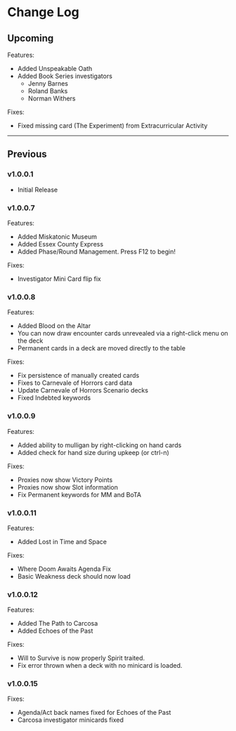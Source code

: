 # Change Log

## Upcoming

Features:
- Added Unspeakable Oath
- Added Book Series investigators
  - Jenny Barnes
  - Roland Banks
  - Norman Withers

Fixes:
- Fixed missing card (The Experiment) from Extracurricular Activity

___

## Previous

### v1.0.0.1
- Initial Release

### v1.0.0.7
Features:
- Added Miskatonic Museum
- Added Essex County Express
- Added Phase/Round Management. Press F12 to begin!

Fixes:
- Investigator Mini Card flip fix

### v1.0.0.8
Features:
- Added Blood on the Altar
- You can now draw encounter cards unrevealed via a right-click menu on the deck
- Permanent cards in a deck are moved directly to the table

Fixes:
- Fix persistence of manually created cards
- Fixes to Carnevale of Horrors card data
- Update Carnevale of Horrors Scenario decks
- Fixed Indebted keywords

### v1.0.0.9
Features:
- Added ability to mulligan by right-clicking on hand cards
- Added check for hand size during upkeep (or ctrl-n)

Fixes:
- Proxies now show Victory Points
- Proxies now show Slot information
- Fix Permanent keywords for MM and BoTA

### v1.0.0.11
Features:
- Added Lost in Time and Space

Fixes:
- Where Doom Awaits Agenda Fix
- Basic Weakness deck should now load

### v1.0.0.12
Features:
- Added The Path to Carcosa
- Added Echoes of the Past

Fixes:
- Will to Survive is now properly Spirit traited.
- Fix error thrown when a deck with no minicard is loaded.

### v1.0.0.15
Fixes:
- Agenda/Act back names fixed for Echoes of the Past
- Carcosa investigator minicards fixed
